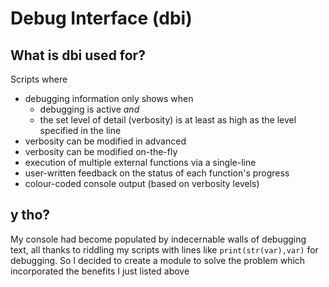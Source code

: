 # Debug Interface (dbi)
## What is dbi used for?
Scripts where
- debugging information only shows when
    - debugging is active _and_
    - the set level of detail (verbosity) is at least as high as the level specified in the line
- verbosity can be modified in advanced
- verbosity can be modified on-the-fly
- execution of multiple external functions via a single-line
- user-written feedback on the status of each function's progress
- colour-coded console output (based on verbosity levels)
## y tho?
My console had become populated by indecernable walls of debugging text, all thanks to riddling my scripts with lines like ```print(str(var),var)``` for debugging.
So I decided to create a module to solve the problem which incorporated the benefits I just listed above